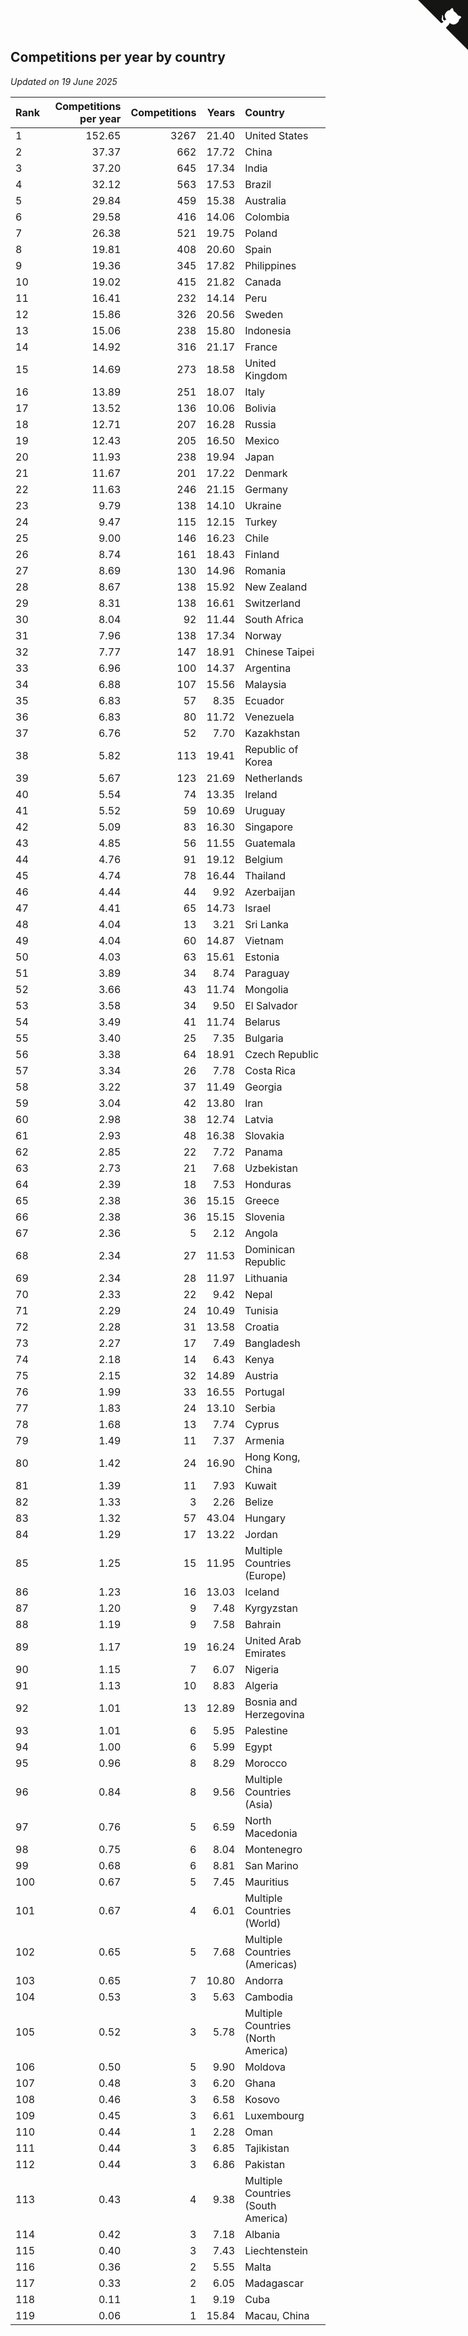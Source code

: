 ## Competitions per year by country

*Updated on 19 June 2025*

| Rank | Competitions per year | Competitions | Years | Country |
| :--- | ---: | ---: | ---: | :--- |
| 1 | 152.65 | 3267 | 21.40 | United States |
| 2 | 37.37 | 662 | 17.72 | China |
| 3 | 37.20 | 645 | 17.34 | India |
| 4 | 32.12 | 563 | 17.53 | Brazil |
| 5 | 29.84 | 459 | 15.38 | Australia |
| 6 | 29.58 | 416 | 14.06 | Colombia |
| 7 | 26.38 | 521 | 19.75 | Poland |
| 8 | 19.81 | 408 | 20.60 | Spain |
| 9 | 19.36 | 345 | 17.82 | Philippines |
| 10 | 19.02 | 415 | 21.82 | Canada |
| 11 | 16.41 | 232 | 14.14 | Peru |
| 12 | 15.86 | 326 | 20.56 | Sweden |
| 13 | 15.06 | 238 | 15.80 | Indonesia |
| 14 | 14.92 | 316 | 21.17 | France |
| 15 | 14.69 | 273 | 18.58 | United Kingdom |
| 16 | 13.89 | 251 | 18.07 | Italy |
| 17 | 13.52 | 136 | 10.06 | Bolivia |
| 18 | 12.71 | 207 | 16.28 | Russia |
| 19 | 12.43 | 205 | 16.50 | Mexico |
| 20 | 11.93 | 238 | 19.94 | Japan |
| 21 | 11.67 | 201 | 17.22 | Denmark |
| 22 | 11.63 | 246 | 21.15 | Germany |
| 23 | 9.79 | 138 | 14.10 | Ukraine |
| 24 | 9.47 | 115 | 12.15 | Turkey |
| 25 | 9.00 | 146 | 16.23 | Chile |
| 26 | 8.74 | 161 | 18.43 | Finland |
| 27 | 8.69 | 130 | 14.96 | Romania |
| 28 | 8.67 | 138 | 15.92 | New Zealand |
| 29 | 8.31 | 138 | 16.61 | Switzerland |
| 30 | 8.04 | 92 | 11.44 | South Africa |
| 31 | 7.96 | 138 | 17.34 | Norway |
| 32 | 7.77 | 147 | 18.91 | Chinese Taipei |
| 33 | 6.96 | 100 | 14.37 | Argentina |
| 34 | 6.88 | 107 | 15.56 | Malaysia |
| 35 | 6.83 | 57 | 8.35 | Ecuador |
| 36 | 6.83 | 80 | 11.72 | Venezuela |
| 37 | 6.76 | 52 | 7.70 | Kazakhstan |
| 38 | 5.82 | 113 | 19.41 | Republic of Korea |
| 39 | 5.67 | 123 | 21.69 | Netherlands |
| 40 | 5.54 | 74 | 13.35 | Ireland |
| 41 | 5.52 | 59 | 10.69 | Uruguay |
| 42 | 5.09 | 83 | 16.30 | Singapore |
| 43 | 4.85 | 56 | 11.55 | Guatemala |
| 44 | 4.76 | 91 | 19.12 | Belgium |
| 45 | 4.74 | 78 | 16.44 | Thailand |
| 46 | 4.44 | 44 | 9.92 | Azerbaijan |
| 47 | 4.41 | 65 | 14.73 | Israel |
| 48 | 4.04 | 13 | 3.21 | Sri Lanka |
| 49 | 4.04 | 60 | 14.87 | Vietnam |
| 50 | 4.03 | 63 | 15.61 | Estonia |
| 51 | 3.89 | 34 | 8.74 | Paraguay |
| 52 | 3.66 | 43 | 11.74 | Mongolia |
| 53 | 3.58 | 34 | 9.50 | El Salvador |
| 54 | 3.49 | 41 | 11.74 | Belarus |
| 55 | 3.40 | 25 | 7.35 | Bulgaria |
| 56 | 3.38 | 64 | 18.91 | Czech Republic |
| 57 | 3.34 | 26 | 7.78 | Costa Rica |
| 58 | 3.22 | 37 | 11.49 | Georgia |
| 59 | 3.04 | 42 | 13.80 | Iran |
| 60 | 2.98 | 38 | 12.74 | Latvia |
| 61 | 2.93 | 48 | 16.38 | Slovakia |
| 62 | 2.85 | 22 | 7.72 | Panama |
| 63 | 2.73 | 21 | 7.68 | Uzbekistan |
| 64 | 2.39 | 18 | 7.53 | Honduras |
| 65 | 2.38 | 36 | 15.15 | Greece |
| 66 | 2.38 | 36 | 15.15 | Slovenia |
| 67 | 2.36 | 5 | 2.12 | Angola |
| 68 | 2.34 | 27 | 11.53 | Dominican Republic |
| 69 | 2.34 | 28 | 11.97 | Lithuania |
| 70 | 2.33 | 22 | 9.42 | Nepal |
| 71 | 2.29 | 24 | 10.49 | Tunisia |
| 72 | 2.28 | 31 | 13.58 | Croatia |
| 73 | 2.27 | 17 | 7.49 | Bangladesh |
| 74 | 2.18 | 14 | 6.43 | Kenya |
| 75 | 2.15 | 32 | 14.89 | Austria |
| 76 | 1.99 | 33 | 16.55 | Portugal |
| 77 | 1.83 | 24 | 13.10 | Serbia |
| 78 | 1.68 | 13 | 7.74 | Cyprus |
| 79 | 1.49 | 11 | 7.37 | Armenia |
| 80 | 1.42 | 24 | 16.90 | Hong Kong, China |
| 81 | 1.39 | 11 | 7.93 | Kuwait |
| 82 | 1.33 | 3 | 2.26 | Belize |
| 83 | 1.32 | 57 | 43.04 | Hungary |
| 84 | 1.29 | 17 | 13.22 | Jordan |
| 85 | 1.25 | 15 | 11.95 | Multiple Countries (Europe) |
| 86 | 1.23 | 16 | 13.03 | Iceland |
| 87 | 1.20 | 9 | 7.48 | Kyrgyzstan |
| 88 | 1.19 | 9 | 7.58 | Bahrain |
| 89 | 1.17 | 19 | 16.24 | United Arab Emirates |
| 90 | 1.15 | 7 | 6.07 | Nigeria |
| 91 | 1.13 | 10 | 8.83 | Algeria |
| 92 | 1.01 | 13 | 12.89 | Bosnia and Herzegovina |
| 93 | 1.01 | 6 | 5.95 | Palestine |
| 94 | 1.00 | 6 | 5.99 | Egypt |
| 95 | 0.96 | 8 | 8.29 | Morocco |
| 96 | 0.84 | 8 | 9.56 | Multiple Countries (Asia) |
| 97 | 0.76 | 5 | 6.59 | North Macedonia |
| 98 | 0.75 | 6 | 8.04 | Montenegro |
| 99 | 0.68 | 6 | 8.81 | San Marino |
| 100 | 0.67 | 5 | 7.45 | Mauritius |
| 101 | 0.67 | 4 | 6.01 | Multiple Countries (World) |
| 102 | 0.65 | 5 | 7.68 | Multiple Countries (Americas) |
| 103 | 0.65 | 7 | 10.80 | Andorra |
| 104 | 0.53 | 3 | 5.63 | Cambodia |
| 105 | 0.52 | 3 | 5.78 | Multiple Countries (North America) |
| 106 | 0.50 | 5 | 9.90 | Moldova |
| 107 | 0.48 | 3 | 6.20 | Ghana |
| 108 | 0.46 | 3 | 6.58 | Kosovo |
| 109 | 0.45 | 3 | 6.61 | Luxembourg |
| 110 | 0.44 | 1 | 2.28 | Oman |
| 111 | 0.44 | 3 | 6.85 | Tajikistan |
| 112 | 0.44 | 3 | 6.86 | Pakistan |
| 113 | 0.43 | 4 | 9.38 | Multiple Countries (South America) |
| 114 | 0.42 | 3 | 7.18 | Albania |
| 115 | 0.40 | 3 | 7.43 | Liechtenstein |
| 116 | 0.36 | 2 | 5.55 | Malta |
| 117 | 0.33 | 2 | 6.05 | Madagascar |
| 118 | 0.11 | 1 | 9.19 | Cuba |
| 119 | 0.06 | 1 | 15.84 | Macau, China |


<a href="https://github.com/JustinTimeCuber/wca_statistics" class="github-corner" aria-label="View source on Github"><svg width="80" height="80" viewBox="0 0 250 250" style="fill:#151513; color:#fff; position: absolute; top: 0; border: 0; right: 0;" aria-hidden="true"><path d="M0,0 L115,115 L130,115 L142,142 L250,250 L250,0 Z"></path><path d="M128.3,109.0 C113.8,99.7 119.0,89.6 119.0,89.6 C122.0,82.7 120.5,78.6 120.5,78.6 C119.2,72.0 123.4,76.3 123.4,76.3 C127.3,80.9 125.5,87.3 125.5,87.3 C122.9,97.6 130.6,101.9 134.4,103.2" fill="currentColor" style="transform-origin: 130px 106px;" class="octo-arm"></path><path d="M115.0,115.0 C114.9,115.1 118.7,116.5 119.8,115.4 L133.7,101.6 C136.9,99.2 139.9,98.4 142.2,98.6 C133.8,88.0 127.5,74.4 143.8,58.0 C148.5,53.4 154.0,51.2 159.7,51.0 C160.3,49.4 163.2,43.6 171.4,40.1 C171.4,40.1 176.1,42.5 178.8,56.2 C183.1,58.6 187.2,61.8 190.9,65.4 C194.5,69.0 197.7,73.2 200.1,77.6 C213.8,80.2 216.3,84.9 216.3,84.9 C212.7,93.1 206.9,96.0 205.4,96.6 C205.1,102.4 203.0,107.8 198.3,112.5 C181.9,128.9 168.3,122.5 157.7,114.1 C157.9,116.9 156.7,120.9 152.7,124.9 L141.0,136.5 C139.8,137.7 141.6,141.9 141.8,141.8 Z" fill="currentColor" class="octo-body"></path></svg></a><style>.github-corner:hover .octo-arm{animation:octocat-wave 560ms ease-in-out}@keyframes octocat-wave{0%,100%{transform:rotate(0)}20%,60%{transform:rotate(-25deg)}40%,80%{transform:rotate(10deg)}}@media (max-width:500px){.github-corner:hover .octo-arm{animation:none}.github-corner .octo-arm{animation:octocat-wave 560ms ease-in-out}}</style>
